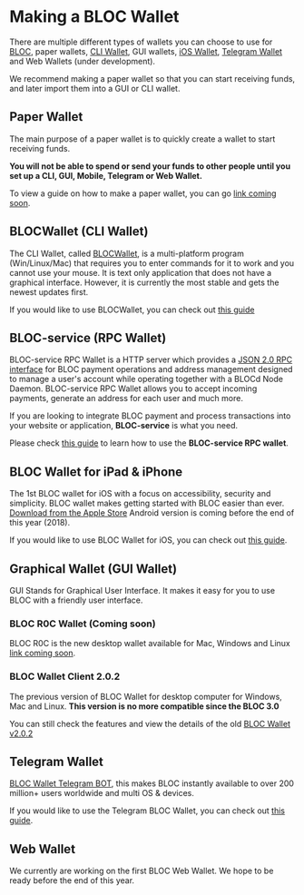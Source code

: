 # **Making a BLOC Wallet**

There are multiple different types of wallets you can choose to use for [BLOC](https://bloc.money), paper wallets, [CLI Wallet](../wallets/BLOCWallet-how-to-use.md), GUI wallets, [iOS Wallet](../wallets/BLOC-iOS-wallet.md), [Telegram Wallet](../wallets/BLOC-Telegram-Wallet.md) and Web Wallets (under development).

We recommend making a paper wallet so that you can start receiving funds, and later import them into a GUI or CLI wallet.

## **Paper Wallet**

The main purpose of a paper wallet is to quickly create a wallet to start receiving funds.

**You will not be able to spend or send your funds to other people until you set up a CLI, GUI, Mobile, Telegram or Web Wallet.**

To view a guide on how to make a paper wallet, you can go [link coming soon](../#).

## **BLOCWallet (CLI Wallet)**

The CLI Wallet, called [BLOCWallet](../wallets/BLOCWallet-how-to-use.md), is a multi-platform program (Win/Linux/Mac) that requires you to enter commands for it to work and you cannot use your mouse. It is text only application that does not have a graphical interface. However, it is currently the most stable and gets the newest updates first.

If you would like to use BLOCWallet, you can check out [this guide](../wallets/BLOCWallet-how-to-use.md)

## **BLOC-service (RPC Wallet)**

BLOC-service RPC Wallet is a HTTP server which provides a [JSON 2.0 RPC interface](../wallets/bloc-service-json-api.md) for BLOC payment operations and address management designed to manage a user's account while operating together with a BLOCd Node Daemon. BLOC-service RPC Wallet allows you to accept incoming payments, generate an address for each user and much more.

If you are looking to integrate BLOC payment and process transactions into your website or application, **BLOC-service** is what you need.

Please check [this guide](../wallets/bloc-service-index.md) to learn how to use the **BLOC-service RPC wallet**.

## **BLOC Wallet for iPad & iPhone**

The 1st BLOC wallet for iOS with a focus on accessibility, security and simplicity. BLOC wallet makes getting started with BLOC easier than ever. [Download from the Apple Store](https://itunes.apple.com/us/app/bloc-wallet-by-furiousteam-ltd/id1437924269?mt=8&ign-mpt=uo%3D2) Android version is coming before the end of this year (2018).

If you would like to use BLOC Wallet for iOS, you can check out [this guide](../wallets/BLOC-iOS-wallet.md).

## **Graphical Wallet (GUI Wallet)**

GUI Stands for Graphical User Interface. It makes it easy for you to use BLOC with a friendly user interface.

### BLOC R0C Wallet (Coming soon)

BLOC R0C is the new desktop wallet available for Mac, Windows and Linux [link coming soon](../#).

### BLOC Wallet Client 2.0.2

The previous version of BLOC Wallet for desktop computer for Windows, Mac and Linux.
**This version is no more compatible since the BLOC 3.0**

You can still check the features and view the details of the old [BLOC Wallet v2.0.2](../BLOC-GUI-Desktop-Wallet-V2)

## **Telegram Wallet**

[BLOC Wallet Telegram BOT](../wallets/BLOC-Telegram-Wallet.md), this makes BLOC instantly available to over 200 million+ users worldwide and multi OS & devices.

If you would like to use the Telegram BLOC Wallet, you can check out [this guide](../wallets/BLOC-Telegram-Wallet.md).

## **Web Wallet**

We currently are working on the first BLOC Web Wallet. We hope to be ready before the end of this year.